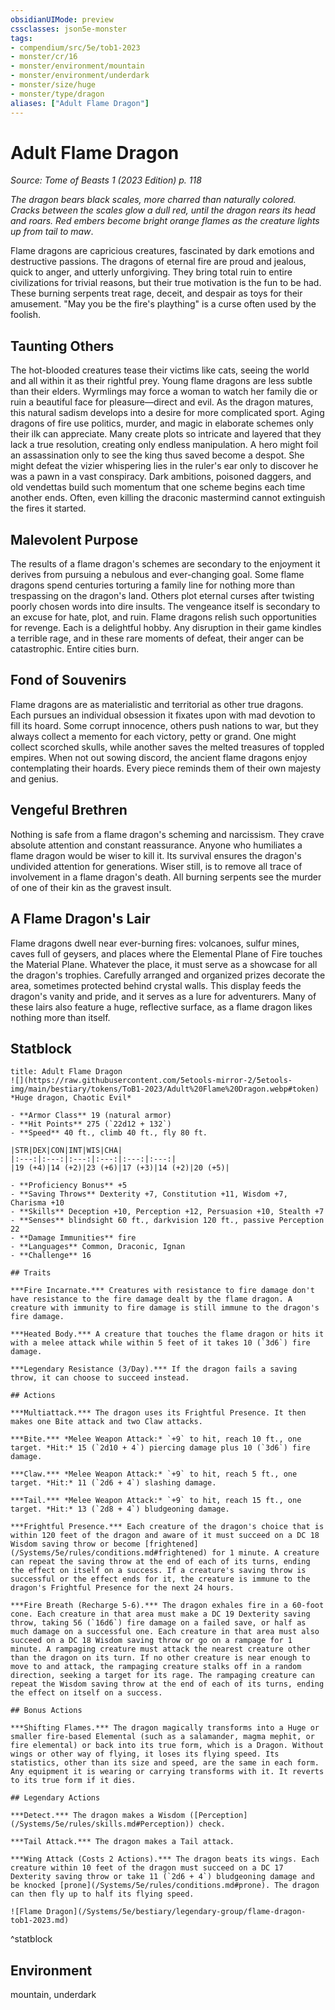 ```yaml
---
obsidianUIMode: preview
cssclasses: json5e-monster
tags:
- compendium/src/5e/tob1-2023
- monster/cr/16
- monster/environment/mountain
- monster/environment/underdark
- monster/size/huge
- monster/type/dragon
aliases: ["Adult Flame Dragon"]
---
```

# Adult Flame Dragon
*Source: Tome of Beasts 1 (2023 Edition) p. 118*  

*The dragon bears black scales, more charred than naturally colored. Cracks between the scales glow a dull red, until the dragon rears its head and roars. Red embers become bright orange flames as the creature lights up from tail to maw*.

Flame dragons are capricious creatures, fascinated by dark emotions and destructive passions. The dragons of eternal fire are proud and jealous, quick to anger, and utterly unforgiving. They bring total ruin to entire civilizations for trivial reasons, but their true motivation is the fun to be had. These burning serpents treat rage, deceit, and despair as toys for their amusement. "May you be the fire's plaything" is a curse often used by the foolish.

## Taunting Others

The hot-blooded creatures tease their victims like cats, seeing the world and all within it as their rightful prey. Young flame dragons are less subtle than their elders. Wyrmlings may force a woman to watch her family die or ruin a beautiful face for pleasure—direct and evil. As the dragon matures, this natural sadism develops into a desire for more complicated sport. Aging dragons of fire use politics, murder, and magic in elaborate schemes only their ilk can appreciate. Many create plots so intricate and layered that they lack a true resolution, creating only endless manipulation. A hero might foil an assassination only to see the king thus saved become a despot. She might defeat the vizier whispering lies in the ruler's ear only to discover he was a pawn in a vast conspiracy. Dark ambitions, poisoned daggers, and old vendettas build such momentum that one scheme begins each time another ends. Often, even killing the draconic mastermind cannot extinguish the fires it started.

## Malevolent Purpose

The results of a flame dragon's schemes are secondary to the enjoyment it derives from pursuing a nebulous and ever-changing goal. Some flame dragons spend centuries torturing a family line for nothing more than trespassing on the dragon's land. Others plot eternal curses after twisting poorly chosen words into dire insults. The vengeance itself is secondary to an excuse for hate, plot, and ruin. Flame dragons relish such opportunities for revenge. Each is a delightful hobby. Any disruption in their game kindles a terrible rage, and in these rare moments of defeat, their anger can be catastrophic. Entire cities burn.

## Fond of Souvenirs

Flame dragons are as materialistic and territorial as other true dragons. Each pursues an individual obsession it fixates upon with mad devotion to fill its hoard. Some corrupt innocence, others push nations to war, but they always collect a memento for each victory, petty or grand. One might collect scorched skulls, while another saves the melted treasures of toppled empires. When not out sowing discord, the ancient flame dragons enjoy contemplating their hoards. Every piece reminds them of their own majesty and genius.

## Vengeful Brethren

Nothing is safe from a flame dragon's scheming and narcissism. They crave absolute attention and constant reassurance. Anyone who humiliates a flame dragon would be wiser to kill it. Its survival ensures the dragon's undivided attention for generations. Wiser still, is to remove all trace of involvement in a flame dragon's death. All burning serpents see the murder of one of their kin as the gravest insult.

## A Flame Dragon's Lair

Flame dragons dwell near ever-burning fires: volcanoes, sulfur mines, caves full of geysers, and places where the Elemental Plane of Fire touches the Material Plane. Whatever the place, it must serve as a showcase for all the dragon's trophies. Carefully arranged and organized prizes decorate the area, sometimes protected behind crystal walls. This display feeds the dragon's vanity and pride, and it serves as a lure for adventurers. Many of these lairs also feature a huge, reflective surface, as a flame dragon likes nothing more than itself.

## Statblock

```ad-statblock
title: Adult Flame Dragon
![](https://raw.githubusercontent.com/5etools-mirror-2/5etools-img/main/bestiary/tokens/ToB1-2023/Adult%20Flame%20Dragon.webp#token)
*Huge dragon, Chaotic Evil*

- **Armor Class** 19 (natural armor)
- **Hit Points** 275 (`22d12 + 132`)
- **Speed** 40 ft., climb 40 ft., fly 80 ft.

|STR|DEX|CON|INT|WIS|CHA|
|:---:|:---:|:---:|:---:|:---:|:---:|
|19 (+4)|14 (+2)|23 (+6)|17 (+3)|14 (+2)|20 (+5)|

- **Proficiency Bonus** +5
- **Saving Throws** Dexterity +7, Constitution +11, Wisdom +7, Charisma +10
- **Skills** Deception +10, Perception +12, Persuasion +10, Stealth +7
- **Senses** blindsight 60 ft., darkvision 120 ft., passive Perception 22
- **Damage Immunities** fire
- **Languages** Common, Draconic, Ignan
- **Challenge** 16

## Traits

***Fire Incarnate.*** Creatures with resistance to fire damage don't have resistance to the fire damage dealt by the flame dragon. A creature with immunity to fire damage is still immune to the dragon's fire damage.

***Heated Body.*** A creature that touches the flame dragon or hits it with a melee attack while within 5 feet of it takes 10 (`3d6`) fire damage.

***Legendary Resistance (3/Day).*** If the dragon fails a saving throw, it can choose to succeed instead.

## Actions

***Multiattack.*** The dragon uses its Frightful Presence. It then makes one Bite attack and two Claw attacks.

***Bite.*** *Melee Weapon Attack:* `+9` to hit, reach 10 ft., one target. *Hit:* 15 (`2d10 + 4`) piercing damage plus 10 (`3d6`) fire damage.

***Claw.*** *Melee Weapon Attack:* `+9` to hit, reach 5 ft., one target. *Hit:* 11 (`2d6 + 4`) slashing damage.

***Tail.*** *Melee Weapon Attack:* `+9` to hit, reach 15 ft., one target. *Hit:* 13 (`2d8 + 4`) bludgeoning damage.

***Frightful Presence.*** Each creature of the dragon's choice that is within 120 feet of the dragon and aware of it must succeed on a DC 18 Wisdom saving throw or become [frightened](/Systems/5e/rules/conditions.md#frightened) for 1 minute. A creature can repeat the saving throw at the end of each of its turns, ending the effect on itself on a success. If a creature's saving throw is successful or the effect ends for it, the creature is immune to the dragon's Frightful Presence for the next 24 hours.

***Fire Breath (Recharge 5-6).*** The dragon exhales fire in a 60-foot cone. Each creature in that area must make a DC 19 Dexterity saving throw, taking 56 (`16d6`) fire damage on a failed save, or half as much damage on a successful one. Each creature in that area must also succeed on a DC 18 Wisdom saving throw or go on a rampage for 1 minute. A rampaging creature must attack the nearest creature other than the dragon on its turn. If no other creature is near enough to move to and attack, the rampaging creature stalks off in a random direction, seeking a target for its rage. The rampaging creature can repeat the Wisdom saving throw at the end of each of its turns, ending the effect on itself on a success.

## Bonus Actions

***Shifting Flames.*** The dragon magically transforms into a Huge or smaller fire-based Elemental (such as a salamander, magma mephit, or fire elemental) or back into its true form, which is a Dragon. Without wings or other way of flying, it loses its flying speed. Its statistics, other than its size and speed, are the same in each form. Any equipment it is wearing or carrying transforms with it. It reverts to its true form if it dies.

## Legendary Actions

***Detect.*** The dragon makes a Wisdom ([Perception](/Systems/5e/rules/skills.md#Perception)) check.

***Tail Attack.*** The dragon makes a Tail attack.

***Wing Attack (Costs 2 Actions).*** The dragon beats its wings. Each creature within 10 feet of the dragon must succeed on a DC 17 Dexterity saving throw or take 11 (`2d6 + 4`) bludgeoning damage and be knocked [prone](/Systems/5e/rules/conditions.md#prone). The dragon can then fly up to half its flying speed.

![Flame Dragon](/Systems/5e/bestiary/legendary-group/flame-dragon-tob1-2023.md)
```
^statblock

## Environment

mountain, underdark